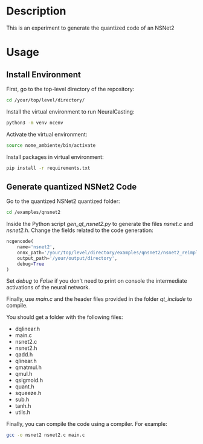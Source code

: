# Description

This is an experiment to generate the quantized code of an NSNet2

# Usage

## Install Environment

First, go to the top-level directory of the repository:

```bash
cd /your/top/level/directory/
```

Install the virtual environment to run NeuralCasting:

```bash
python3 -m venv ncenv
```

Activate the virtual environment:

```bash
source nome_ambiente/bin/activate
```

Install packages in virtual environment:

```bash
pip install -r requirements.txt
```

## Generate quantized NSNet2 Code

Go to the quantized NSNet2 quantized folder:

```bash
cd /examples/qnsnet2
```

Inside the Python script *gen_qt_nsnet2.py* to generate the files *nsnet.c* and *nsnet2.h*. Change the fields related to the code generation:

```python
ncgencode(
    name='nsnet2', 
    onnx_path='/your/top/level/directory/examples/qnsnet2/nsnet2_reimplemented_int8_static.onnx',
    output_path='/your/output/directory',
    debug=True
)
```

Set *debug* to *False* if you don't need to print on console the intermediate activations of the neural network.

Finally, use *main.c* and the header files provided in the folder *qt_include* to compile.

You should get a folder with the following files:
- dqlinear.h
- main.c
- nsnet2.c
- nsnet2.h
- qadd.h
- qlinear.h
- qmatmul.h
- qmul.h
- qsigmoid.h
- quant.h
- squeeze.h
- sub.h
- tanh.h
- utils.h

Finally, you can compile the code using a compiler. For example:

```bash
gcc -o nsnet2 nsnet2.c main.c
```
